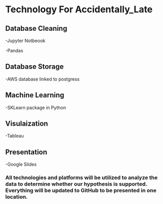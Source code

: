 # Technology For Accidentally_Late

## Database Cleaning
-Jupyter Notbeook

-Pandas

## Database Storage
-AWS database linked to postgress

## Machine Learning
-SKLearn package in Python

## Visulaization
-Tableau

## Presentation
-Google Slides

### All technologies and platforms will be utilized to analyze the data to determine whether our hypothesis is supported. Everything will be updated to GitHub to be presented in one location.
